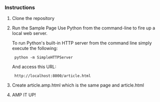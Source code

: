 ### Instructions

1. Clone the repository
2. Run the Sample Page
    Use Python from the command-line to fire up a local web server.

    To run Python's built-in HTTP server from the command line simply execute the following:

        python -m SimpleHTTPServer

    And access this URL:

        http://localhost:8000/article.html
3. Create article.amp.html which is the same page and article.html
4. AMP IT UP!
